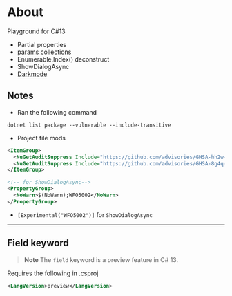 # About

Playground for C#13

- Partial properties
- [params collections](https://devblogs.microsoft.com/dotnet/csharp13-calling-methods-is-easier-and-faster/)
- Enumerable.Index() deconstruct
- ShowDialogAsync
- [Darkmode](https://learn.microsoft.com/en-us/dotnet/desktop/winforms/whats-new/net90?view=netdesktop-9.0#dark-mode)


## Notes

- Ran the following command
```
dotnet list package --vulnerable --include-transitive
```

- Project file mods

```xml
<ItemGroup>
  <NuGetAuditSuppress Include="https://github.com/advisories/GHSA-hh2w-p6rv-4g7w" />
  <NuGetAuditSuppress Include="https://github.com/advisories/GHSA-8g4q-xg66-9fp4" />
</ItemGroup>

<!-- for ShowDialogAsync-->
<PropertyGroup>
  <NoWarn>$(NoWarn);WFO5002</NoWarn>
</PropertyGroup>
```

- `[Experimental("WFO5002")]` for `ShowDialogAsync`

---
## Field keyword

> **Note**
> The `field` keyword is a preview feature in C# 13.

Requires the following in .csproj

```xml
<LangVersion>preview</LangVersion>
```
